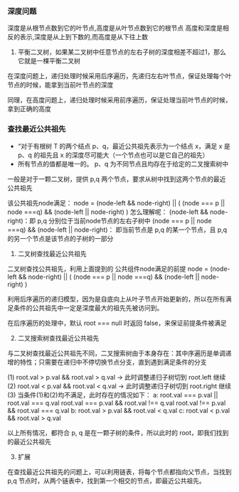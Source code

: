 ### 深度问题
深度是从根节点数到它的叶节点,高度是从叶节点数到它的根节点
高度和深度是相反的表示,深度是从上到下数的,而高度是从下往上数

1. 平衡二叉树，如果某二叉树中任意节点的左右子树的深度相差不超过1，那么它就是一棵平衡二叉树

在深度问题上，递归处理时候采用后序遍历，先递归左右叶节点，保证处理每个叶节点的时候，能拿到当前叶节点的深度

同理，在高度问题上，递归处理时候采用前序遍历，保证处理当前叶节点的时候，拿到正确的高度




### 查找最近公共祖先

* “对于有根树 T 的两个结点 p、q，最近公共祖先表示为一个结点 x，满足 x 是 p、q 的祖先且 x 的深度尽可能大（一个节点也可以是它自己的祖先）
* 所有节点的值都是唯一的。  p、q 为不同节点且均存在于给定的二叉搜索树中

一般是对于一颗二叉树，提供 p,q 两个节点，要求从树中找到这两个节点的最近公共祖先

该公共祖先node满足： node = (node-left && node-right) || ( (node === p || node ===q) && (node-left || node-right) )
怎么理解呢：
(node-left && node-right)：即 p,q 分别位于当前node节点的左右子树中
(node === p || node ===q) && (node-left || node-right)： 即当前节点是 p,q 的某一个节点，且 p,q 的另一个节点是该节点的子树的一部分

1. 二叉树查找最近公共祖先

二叉树查找公共祖先，利用上面提到的 公共组件node满足的前提 node = (node-left && node-right) || ( (node === p || node ===q) && (node-left || node-right) )

利用后序遍历的递归模型，因为是自底向上从叶子节点开始更新的，所以在所有满足条件的公共祖先中一定是深度最大的祖先先被访问到。

在后序遍历的处理中，默认 root === null 时返回 false，来保证前提条件被满足


2. 二叉搜索树查找最近公共祖先

与二叉树查找最近公共祖先不同，二叉搜索树由于本身存在：其中序遍历是单调递增的特性；只需要在递归中不停切换节点分支，直到遇到满足条件的分支

(1) root.val > p.val && root.val > q.val  -> 此时调整递归子树切到 root.left 继续
(2) root.val < p.val && root.val < q.val  -> 此时调整递归子树切到 root.right 继续
(3) 当条件(1)和(2)均不满足，此时存在的情况如下：
a: root.val === p.val || root.val === q.val
   root.val === p.val && root.val !== q.val 
   root.val !== p.val && root.val === q.val
b: root.val > p.val && root.val < q.val
c: root.val < p.val && root.val > q.val

以上所有情况，都符合 p, q 是在一颗子树的条件，所以此时的 root，即我们找到的最近公共祖先

3. 扩展

在查找最近公共祖先的问题上，可以利用链表，将每个节点都指向父节点，当找到 p,q 节点时，从两个链表中，找到第一个相交的节点，即最近公共祖先。